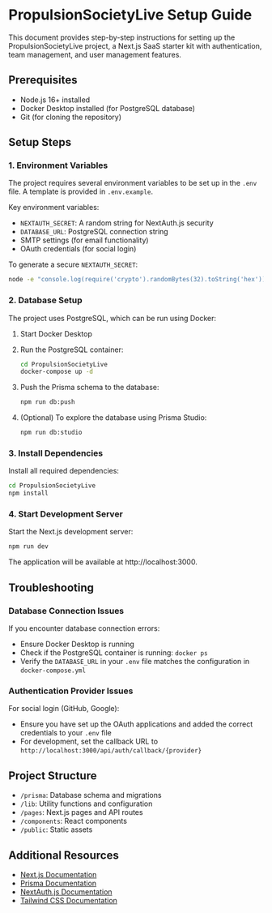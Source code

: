 # PropulsionSocietyLive Setup Guide

This document provides step-by-step instructions for setting up the PropulsionSocietyLive project, a Next.js SaaS starter kit with authentication, team management, and user management features.

## Prerequisites

- Node.js 16+ installed
- Docker Desktop installed (for PostgreSQL database)
- Git (for cloning the repository)

## Setup Steps

### 1. Environment Variables

The project requires several environment variables to be set up in the `.env` file. A template is provided in `.env.example`.

Key environment variables:
- `NEXTAUTH_SECRET`: A random string for NextAuth.js security
- `DATABASE_URL`: PostgreSQL connection string
- SMTP settings (for email functionality)
- OAuth credentials (for social login)

To generate a secure `NEXTAUTH_SECRET`:
```bash
node -e "console.log(require('crypto').randomBytes(32).toString('hex'))"
```

### 2. Database Setup

The project uses PostgreSQL, which can be run using Docker:

1. Start Docker Desktop
2. Run the PostgreSQL container:
   ```bash
   cd PropulsionSocietyLive
   docker-compose up -d
   ```

3. Push the Prisma schema to the database:
   ```bash
   npm run db:push
   ```

4. (Optional) To explore the database using Prisma Studio:
   ```bash
   npm run db:studio
   ```

### 3. Install Dependencies

Install all required dependencies:

```bash
cd PropulsionSocietyLive
npm install
```

### 4. Start Development Server

Start the Next.js development server:

```bash
npm run dev
```

The application will be available at http://localhost:3000.

## Troubleshooting

### Database Connection Issues

If you encounter database connection errors:
- Ensure Docker Desktop is running
- Check if the PostgreSQL container is running: `docker ps`
- Verify the `DATABASE_URL` in your `.env` file matches the configuration in `docker-compose.yml`

### Authentication Provider Issues

For social login (GitHub, Google):
- Ensure you have set up the OAuth applications and added the correct credentials to your `.env` file
- For development, set the callback URL to `http://localhost:3000/api/auth/callback/{provider}`

## Project Structure

- `/prisma`: Database schema and migrations
- `/lib`: Utility functions and configuration
- `/pages`: Next.js pages and API routes
- `/components`: React components
- `/public`: Static assets

## Additional Resources

- [Next.js Documentation](https://nextjs.org/docs)
- [Prisma Documentation](https://www.prisma.io/docs)
- [NextAuth.js Documentation](https://next-auth.js.org/getting-started/introduction)
- [Tailwind CSS Documentation](https://tailwindcss.com/docs) 
